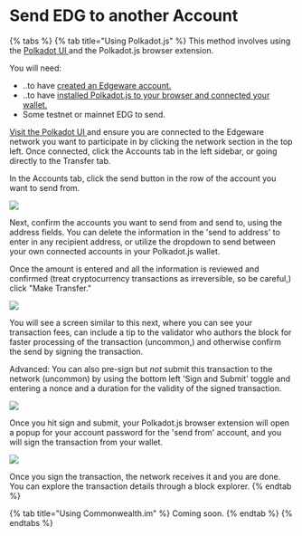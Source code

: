 # Send EDG to another Account

{% tabs %}
{% tab title="Using Polkadot.js" %}
This method involves using the [Polkadot UI ](https://polkadot.js.org/apps/#/explorer)and the Polkadot.js browser extension.

You will need:

- ..to have [created an Edgeware account.](create-an-account.md)
- ..to have [installed Polkadot.js to your browser and connected your wallet.](connect-an-account-to-a-wallet.md)
- Some testnet or mainnet EDG to send.

[Visit the Polkadot UI ](https://polkadot.js.org/apps/#/accounts)and ensure you are connected to the Edgeware network you want to participate in by clicking the network section in the top left. Once connected, click the Accounts tab in the left sidebar, or going directly to the Transfer tab.

In the Accounts tab, click the send button in the row of the account you want to send from.

![](</img/screen-shot-2020-02-10-at-9.35.08-am (2) (2) (2) (2) (2) (2) (2) (2) (2) (2) (2).png>)

Next, confirm the accounts you want to send from and send to, using the address fields. You can delete the information in the 'send to address' to enter in any recipient address, or utilize the dropdown to send between your own connected accounts in your Polkadot.js wallet.

Once the amount is entered and all the information is reviewed and confirmed (treat cryptocurrency transactions as irreversible, so be careful,) click "Make Transfer."

![](</img/screen-shot-2020-02-10-at-9.39.14-am (1) (1) (1) (1) (1).png>)

You will see a screen similar to this next, where you can see your transaction fees, can include a tip to the validator who authors the block for faster processing of the transaction (uncommon,) and otherwise confirm the send by signing the transaction.

Advanced: You can also pre-sign but _not_ submit this transaction to the network (uncommon) by using the bottom left 'Sign and Submit' toggle and entering a nonce and a duration for the validity of the signed transaction.

![](</img/screen-shot-2020-02-10-at-9.43.14-am (1) (1) (1) (1) (2) (2) (2) (2) (2) (2) (2) (2) (2) (2) (2) (2) (2).png>)

Once you hit sign and submit, your Polkadot.js browser extension will open a popup for your account password for the 'send from' account, and you will sign the transaction from your wallet.

![](</img/screen-shot-2020-02-10-at-9.48.50-am (2) (2) (2) (2) (2) (2) (2) (2) (2) (2) (2) (2).png>)

Once you sign the transaction, the network receives it and you are done. You can explore the transaction details through a block explorer.
{% endtab %}

{% tab title="Using Commonwealth.im" %}
Coming soon.
{% endtab %}
{% endtabs %}
